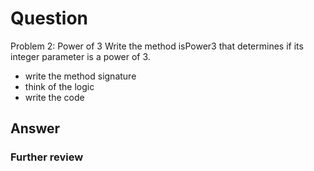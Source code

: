 # Question
Problem 2: Power of 3
Write the method isPower3 that determines if its integer parameter is a power of 3.
- write the method signature
- think of the logic
- write the code

## Answer

### Further review
